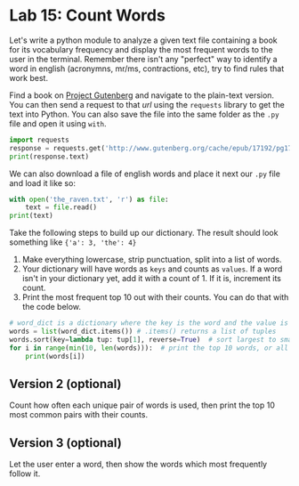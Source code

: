 

# Lab 15: Count Words

Let's write a python module to analyze a given text file containing a book for its vocabulary frequency and display the most frequent words to the user in the terminal. Remember there isn't any "perfect" way to identify a word in english (acronymns, mr/ms, contractions, etc), try to find rules that work best.

Find a book on [Project Gutenberg](http://www.gutenberg.org) and navigate to the plain-text version. You can then send a request to that *url* using the `requests` library to get the text into Python. You can also save the file into the same folder as the `.py` file and open it using `with`.

```python
import requests
response = requests.get('http://www.gutenberg.org/cache/epub/17192/pg17192.txt')
print(response.text)
```

We can also download a file of english words and place it next our `.py` file and load it like so:

```python
with open('the_raven.txt', 'r') as file:
    text = file.read()
print(text)
```

Take the following steps to build up our dictionary. The result should look something like `{'a': 3, 'the': 4}`

1. Make everything lowercase,  strip punctuation, split into a list of words.
2. Your dictionary will have words as `keys` and counts as `values`. If a word isn't in your dictionary yet, add it with a count of 1. If it is, increment its count.
3. Print the most frequent top 10 out with their counts. You can do that with the code below.


```python
# word_dict is a dictionary where the key is the word and the value is the count
words = list(word_dict.items()) # .items() returns a list of tuples
words.sort(key=lambda tup: tup[1], reverse=True)  # sort largest to smallest, based on count
for i in range(min(10, len(words))):  # print the top 10 words, or all of them, whichever is smaller
    print(words[i])
```

## Version 2 (optional)

Count how often each unique pair of words is used, then print the top 10 most common pairs with their counts.

## Version 3 (optional)

Let the user enter a word, then show the words which most frequently follow it.

